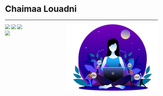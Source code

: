 # Chaimaa Louadni


---

<img
  align="right"
  width="300px"
  src="./me.png"
/>

<span align="left">
  <a style="text-decoration: none;" href="https://www.linkedin.com/in/chaimaa-louadni-3b002621a">
    <img src="https://img.shields.io/badge/-Chaimaa_LOUADNI-blue?style=flat-square&logo=Linkedin&logoColor=white&link=https://www.linkedin.com/in/chaimaa-louadni-3b002621a" />
  </a>
  <a style="text-decoration: none;" href="mailto:louadnichaima@gmail.com">
    <img src="https://img.shields.io/badge/-louadnichaima@gmail.com-c14438?style=flat-square&logo=Gmail&logoColor=white&link=mailto:louadnichaima@gmail.com" />
  </a>
  <a style="text-decoration: none;" href="https://github.com/ChaimaaLou">
    <img src="https://img.shields.io/github/followers/ChaimaaLou?label=Follow&style=social" />
  </a>
</span>
<br/>
<img
  align="center"
  src="https://github-readme-stats.vercel.app/api/top-langs/?username=rafacdomin&layout=compact&exclude_repo=PingMeRN&hide_border=true&bg_color=ffffff00&title_color=f65800&icon_color=32ff7b&text_color=FF7B32"
/>
